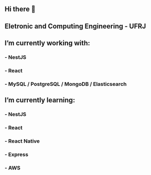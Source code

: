 ## Hi there 👋

## Eletronic and Computing Engineering - UFRJ
## I’m currently working with:
### - NestJS
### - React
### - MySQL / PostgreSQL / MongoDB / Elasticsearch

## I’m currently learning:
### - NestJS
### - React
### - React Native
### - Express
### - AWS
